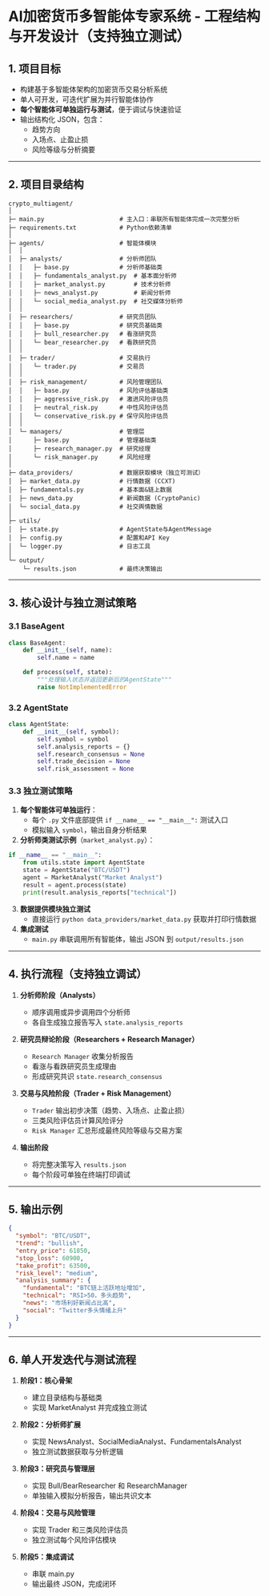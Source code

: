 # AI加密货币多智能体专家系统 - 工程结构与开发设计（支持独立测试）

## 1. 项目目标

- 构建基于多智能体架构的加密货币交易分析系统
- 单人可开发，可迭代扩展为并行智能体协作
- **每个智能体可单独运行与测试**，便于调试与快速验证
- 输出结构化 JSON，包含：
  - 趋势方向
  - 入场点、止盈止损
  - 风险等级与分析摘要

---

## 2. 项目目录结构

```
crypto_multiagent/
│
├─ main.py                     # 主入口：串联所有智能体完成一次完整分析
├─ requirements.txt            # Python依赖清单
│
├─ agents/                     # 智能体模块
│  │
│  ├─ analysts/                # 分析师团队
│  │   ├─ base.py              # 分析师基础类
│  │   ├─ fundamentals_analyst.py  # 基本面分析师
│  │   ├─ market_analyst.py        # 技术分析师
│  │   ├─ news_analyst.py          # 新闻分析师
│  │   └─ social_media_analyst.py  # 社交媒体分析师
│  │
│  ├─ researchers/             # 研究员团队
│  │   ├─ base.py              # 研究员基础类
│  │   ├─ bull_researcher.py   # 看涨研究员
│  │   └─ bear_researcher.py   # 看跌研究员
│  │
│  ├─ trader/                  # 交易执行
│  │   └─ trader.py            # 交易员
│  │
│  ├─ risk_management/         # 风险管理团队
│  │   ├─ base.py              # 风险评估基础类
│  │   ├─ aggressive_risk.py   # 激进风险评估员
│  │   ├─ neutral_risk.py      # 中性风险评估员
│  │   └─ conservative_risk.py # 保守风险评估员
│  │
│  └─ managers/                # 管理层
│      ├─ base.py              # 管理基础类
│      ├─ research_manager.py  # 研究经理
│      └─ risk_manager.py      # 风险经理
│
├─ data_providers/             # 数据获取模块（独立可测试）
│  ├─ market_data.py           # 行情数据 (CCXT)
│  ├─ fundamentals.py          # 基本面&链上数据
│  ├─ news_data.py             # 新闻数据 (CryptoPanic)
│  └─ social_data.py           # 社交舆情数据
│
├─ utils/
│  ├─ state.py                 # AgentState与AgentMessage
│  ├─ config.py                # 配置和API Key
│  └─ logger.py                # 日志工具
│
└─ output/
    └─ results.json            # 最终决策输出
```

---

## 3. 核心设计与独立测试策略

### 3.1 BaseAgent

```python
class BaseAgent:
    def __init__(self, name):
        self.name = name

    def process(self, state):
        """处理输入状态并返回更新后的AgentState"""
        raise NotImplementedError
```

### 3.2 AgentState

```python
class AgentState:
    def __init__(self, symbol):
        self.symbol = symbol
        self.analysis_reports = {}
        self.research_consensus = None
        self.trade_decision = None
        self.risk_assessment = None
```

### 3.3 独立测试策略

1. **每个智能体可单独运行**：
   - 每个 `.py` 文件底部提供 `if __name__ == "__main__":` 测试入口
   - 模拟输入 `symbol`，输出自身分析结果
2. **分析师类测试示例**（`market_analyst.py`）：

```python
if __name__ == "__main__":
    from utils.state import AgentState
    state = AgentState("BTC/USDT")
    agent = MarketAnalyst("Market Analyst")
    result = agent.process(state)
    print(result.analysis_reports["technical"])
```
3. **数据提供模块独立测试**
   - 直接运行 `python data_providers/market_data.py` 获取并打印行情数据
4. **集成测试**
   - `main.py` 串联调用所有智能体，输出 JSON 到 `output/results.json`

---

## 4. 执行流程（支持独立调试）

1. **分析师阶段（Analysts）**
   - 顺序调用或异步调用四个分析师
   - 各自生成独立报告写入 `state.analysis_reports`

2. **研究员辩论阶段（Researchers + Research Manager）**
   - `Research Manager` 收集分析报告
   - 看涨与看跌研究员生成理由
   - 形成研究共识 `state.research_consensus`

3. **交易与风险阶段（Trader + Risk Management）**
   - `Trader` 输出初步决策（趋势、入场点、止盈止损）
   - 三类风险评估员计算风险评分
   - `Risk Manager` 汇总形成最终风险等级与交易方案

4. **输出阶段**
   - 将完整决策写入 `results.json`
   - 每个阶段可单独在终端打印调试

---

## 5. 输出示例

```json
{
  "symbol": "BTC/USDT",
  "trend": "bullish",
  "entry_price": 61850,
  "stop_loss": 60900,
  "take_profit": 63500,
  "risk_level": "medium",
  "analysis_summary": {
    "fundamental": "BTC链上活跃地址增加",
    "technical": "RSI>50，多头趋势",
    "news": "市场利好新闻占比高",
    "social": "Twitter多头情绪上升"
  }
}
```

---

## 6. 单人开发迭代与测试流程

1. **阶段1：核心骨架**
   - 建立目录结构与基础类
   - 实现 MarketAnalyst 并完成独立测试

2. **阶段2：分析师扩展**
   - 实现 NewsAnalyst、SocialMediaAnalyst、FundamentalsAnalyst
   - 独立测试数据获取与分析逻辑

3. **阶段3：研究员与管理层**
   - 实现 Bull/BearResearcher 和 ResearchManager
   - 单独输入模拟分析报告，输出共识文本

4. **阶段4：交易与风险管理**
   - 实现 Trader 和三类风险评估员
   - 独立测试每个风险评估模块

5. **阶段5：集成调试**
   - 串联 main.py
   - 输出最终 JSON，完成闭环
